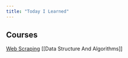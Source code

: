 ```yaml
---
title: "Today I Learned"
---
```


## Courses
[Web Scraping](notes/Web%20Scraping)
[[Data Structure And Algorithms]]